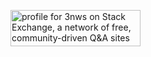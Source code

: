 <a href="https://stackexchange.com/users/13910328/3nws"><img src="https://stackexchange.com/users/flair/13910328.png" width="208" height="58" alt="profile for 3nws on Stack Exchange, a network of free, community-driven Q&amp;A sites" title="profile for 3nws on Stack Exchange, a network of free, community-driven Q&amp;A sites" /></a>

